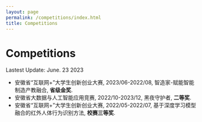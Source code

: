 ```yaml
---
layout: page
permalink: /competitions/index.html
title: Competitions
---
```


# Competitions

Lastest Update: June. 23 2023 &nbsp; 

- 安徽省“互联网+”大学生创新创业大赛, 2023/06-2022/08, 智造家-赋能智能制造产教融合, **省级金奖**.
- 安徽省大数据与人工智能应用竞赛, 2022/10-2023/12, 黑夜守护者, **二等奖**.
- 安徽省“互联网+”大学生创新创业大赛, 2022/05-2022/07, 基于深度学习模型融合的红外人体行为识别方法, **校赛三等奖**.